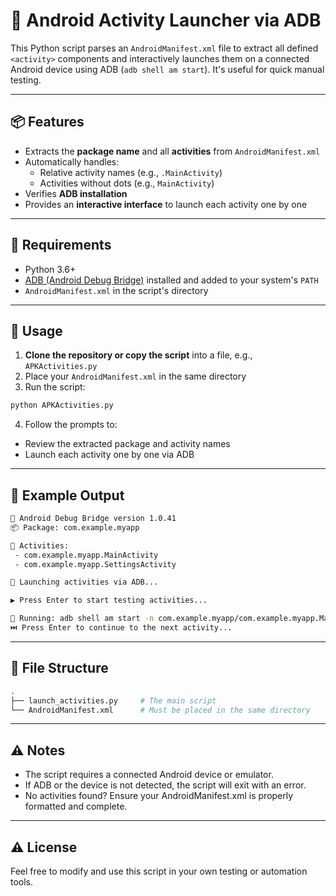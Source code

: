 # 📱 Android Activity Launcher via ADB

This Python script parses an `AndroidManifest.xml` file to extract all defined `<activity>` components and interactively launches them on a connected Android device using ADB (`adb shell am start`). It's useful for quick manual testing.

---

## 📦 Features

- Extracts the **package name** and all **activities** from `AndroidManifest.xml`
- Automatically handles:
  - Relative activity names (e.g., `.MainActivity`)
  - Activities without dots (e.g., `MainActivity`)
- Verifies **ADB installation**
- Provides an **interactive interface** to launch each activity one by one

---

## 🧰 Requirements

- Python 3.6+
- [ADB (Android Debug Bridge)](https://developer.android.com/tools/adb) installed and added to your system's `PATH`
- `AndroidManifest.xml` in the script's directory

---

## 🚀 Usage

1. **Clone the repository or copy the script** into a file, e.g., `APKActivities.py`
2. Place your `AndroidManifest.xml` in the same directory
3. Run the script:
```bash
python APKActivities.py
```
4. Follow the prompts to:
  - Review the extracted package and activity names
  - Launch each activity one by one via ADB

---

## 🧪 Example Output

```bash
🔧 Android Debug Bridge version 1.0.41
📦 Package: com.example.myapp

🎯 Activities:
 - com.example.myapp.MainActivity
 - com.example.myapp.SettingsActivity

📱 Launching activities via ADB...

▶️ Press Enter to start testing activities...

🚀 Running: adb shell am start -n com.example.myapp/com.example.myapp.MainActivity
⏭️ Press Enter to continue to the next activity...
```

---

## 📂 File Structure
```bash
.
├── launch_activities.py     # The main script
└── AndroidManifest.xml      # Must be placed in the same directory
```

---

## ⚠️ Notes

- The script requires a connected Android device or emulator.
- If ADB or the device is not detected, the script will exit with an error.
- No activities found? Ensure your AndroidManifest.xml is properly formatted and complete.

---

## ⚠️ License

Feel free to modify and use this script in your own testing or automation tools.
